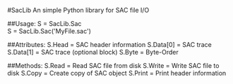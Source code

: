 #SacLib
An simple Python library for SAC file I/O

##Usage:
S = SacLib.Sac   
S = SacLib.Sac('MyFile.sac')   

##Attributes:
S.Head = SAC header information
S.Data[0] = SAC trace
S.Data[1] = SAC trace (optional block)
S.Byte = Byte-Order

##Methods:
S.Read = Read SAC file from disk
S.Write = Write SAC file to disk
S.Copy = Create copy of SAC object
S.Print = Print header information
